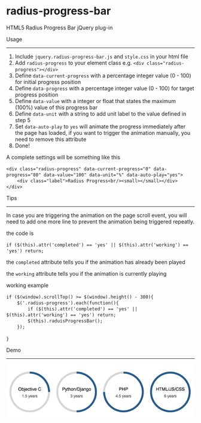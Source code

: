 radius-progress-bar
===================

HTML5 Radius Progress Bar jQuery plug-in


Usage
_____


1. Include `jquery.radius-progress-bar.js` and `style.css` in your html file
2. Add `radius-progress` to your element class e.g. `<div class="radius-progress"></div>`
3. Define `data-current-progress` with a percentage integer value (0 - 100) for initial progress position
4. Define `data-progress` with a percentage integer value (0 - 100) for target progress position
5. Define `data-value` with a integer or float that states the maximum (100%) value of this progress bar
6. Define `data-unit` with a string to add unit label to the value defined in step 5
7. Set `data-auto-play` to `yes` will animate the progress immediately after the page has loaded, if you want to trigger the animation manually, you need to remove this attribute
8. Done!


A complete settings will be something like this

```
<div class="radius-progress" data-current-progress="0" data-progress="80" data-value="100" data-unit="%" data-auto-play="yes">
    <div class="label">Radius Progress<br/><small></small></div>
</div>
```

Tips
____

In case you are triggering the animation on the page scroll event, you will need to add one more line to prevent the animation being triggered repeatly.

the code is

```
if ($(this).attr('completed') == 'yes' || $(this).attr('working') == 'yes') return;
```

the `completed` attribute tells you if the animation has already been played

the `working` attribute tells you if the animation is currently playing

working example

```
if ($(window).scrollTop() >= $(window).height() - 300){
    $('.radius-progress').each(function(){
        if ($(this).attr('completed') == 'yes' || $(this).attr('working') == 'yes') return;
        $(this).raduisProgressBar();
    });
    
}
```


Demo
____

![Alt Demo](demo.png)
